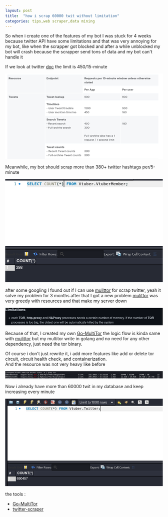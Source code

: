 ```yaml
---
layout: post
title:  "how i scrap 60000 twit without limitation"
categories: tips,web scraper,data mining
---
```


So when i create one of the features of my bot I was stuck for 4 weeks because twitter API have some limitations and that was very annoying for my bot, like when the scrapper got blocked and after a while unblocked my bot will crash because the scrapper send tons of data and my bot can't handle it

If we look at twitter [doc](https://developer.twitter.com/en/docs/twitter-api/rate-limits) the limit is 450/15-minute

![1.png](../../assets/img/tor/1.png)

Meanwhile, my bot should scrap more than 380+ twitter hashtags per/5-minute

![2.png](../../assets/img/tor/2.png)

after some googling I found out if I can use [mulittor](https://github.com/trimstray/multitor) for scrap twitter, yeah it solve my problem for 3 months after that I got a new problem [mulittor](https://github.com/trimstray/multitor) was very greedy with resources and that make my server down 

![3.png](../../assets/img/tor/3.png)

Because of that, I created my own [Go-MultiTor](https://github.com/JustHumanz/Go-MultiTor) the logic flow is kinda same with [mulittor](https://github.com/trimstray/multitor) but my multitor write in golang and no need for any other dependency, just need the tor binary.

Of course i don't just rewrite it, i add more features like add or delete tor circuit, circuit health check, and containerization.  
And the resource was not very heavy like before

![4.png](../../assets/img/tor/4.png)


Now i already have more than 60000 twit in my database and keep increasing every minute 

![5.png](../../assets/img/tor/5.png)

the tools :
- [Go-MultiTor](https://github.com/JustHumanz/Go-MultiTor)
- [twitter-scraper](https://github.com/n0madic/twitter-scraper)